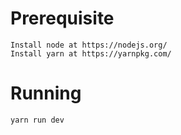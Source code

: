 Prerequisite
============

    Install node at https://nodejs.org/
    Install yarn at https://yarnpkg.com/


Running
==============
    yarn run dev


